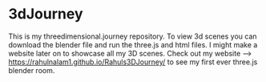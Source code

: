 # 3dJourney
This is my threedimensional.journey repository. To view 3d scenes you can download the blender file and run the three.js and html files. I might make a website later on to showcase all my 3D scenes. 
Check out my website --> https://rahulnalam1.github.io/Rahuls3DJourney/ to see my first ever three.js blender room. 
